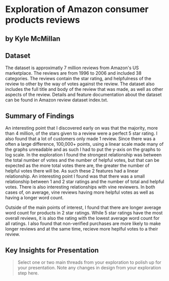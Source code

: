 # Exploration of Amazon consumer products reviews
## by Kyle McMillan


## Dataset

The dataset is approximatly 7 million reviews from Amazon's US marketplace. The reviews are from 1996 to 2006 and included 38
categories. The reviews contain the star rating, and helpfulness of the review to other by the way of votes against the review. 
The dataset also includes the full title and body of the review that was made, as well as other aspects of the review.
Details and feature documentation about the dataset can be found in Amazon review dataset index.txt.


## Summary of Findings

An interesting point that I discovered early on was that the majority, more than 4 million, of the stars given to a review 
were a perfect 5 star rating. I also found that a lot of customers only made 1 review.
Since there was a often a large difference, 100,000+ points, using a linear scale made many of the graphs unreadable and as such
I had to put the y-axis on the graphs to log scale.
In the exploration I found the strongest relationship was between the total number of votes and the number of helpful votes, 
but that can be expected as the more total votes there are, the greater the number of helpful votes there will be. As such 
these 2 features had a linear relationship. 
An interesting point I found was that there was a small relationship between 1 and 2 star ratings and the number of total and 
helpful votes. There is also interesting relationships with vine reviewers. In both cases of, on average, vine reviews having 
more helpful votes as well as having a longer word count.

Outside of the main points of interest, I found that there are longer average word count for products in 2 star ratings. While 
5 star ratings have the most overall reviews, it is also the rating with the lowest average word count for all ratings.
I also found that non-verified purchases are more likely to make longer reviews and at the same time, recieve more heplful 
votes to a their review.


## Key Insights for Presentation

> Select one or two main threads from your exploration to polish up for your presentation. Note any changes in design from your exploration step here.
